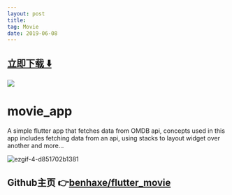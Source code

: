 ```yaml
---
layout: post
title:  
tag: Movie
date: 2019-06-08
---
```


 


## [立即下载 ️⬇️ ](https://codeload.github.com/benhaxe/flutter_movie/zip/master) 
<p-9> 

 
![](https://flutterawesome.com/content/images/2018/12/movie_app.jpg)
 
>
> 
>

 
# movie_app

A simple flutter app that fetches data from OMDB api, concepts used in this app includes fetching data from an api, using stacks to layout widget over another and more...

![ezgif-4-d851702b1381](https://user-images.githubusercontent.com/29415606/50543888-4cc5ef00-0be4-11e9-8af6-d97c899b0056.gif)

## Github主页 👉[benhaxe/flutter_movie](http://github.com/benhaxe/flutter_movie)